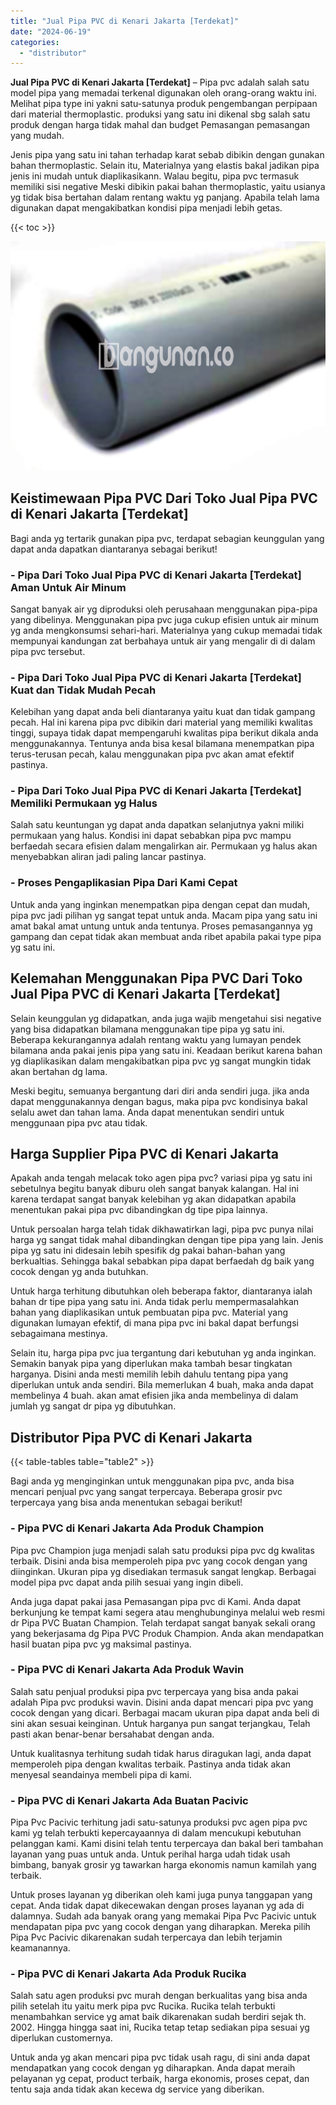 ```yaml
---
title: "Jual Pipa PVC di Kenari Jakarta [Terdekat]"
date: "2024-06-19"
categories: 
  - "distributor"
---
```


**Jual Pipa PVC di Kenari Jakarta \[Terdekat\]** – Pipa pvc adalah salah satu model pipa yang memadai terkenal digunakan oleh orang-orang waktu ini. Melihat pipa type ini yakni satu-satunya produk pengembangan perpipaan dari material thermoplastic. produksi yang satu ini dikenal sbg salah satu produk dengan harga tidak mahal dan budget Pemasangan pemasangan yang mudah.

Jenis pipa yang satu ini tahan terhadap karat sebab dibikin dengan gunakan bahan thermoplastic. Selain itu, Materialnya yang elastis bakal jadikan pipa jenis ini mudah untuk diaplikasikann. Walau begitu, pipa pvc termasuk memiliki sisi negative Meski dibikin pakai bahan thermoplastic, yaitu usianya yg tidak bisa bertahan dalam rentang waktu yg panjang. Apabila telah lama digunakan dapat mengakibatkan kondisi pipa menjadi lebih getas.

{{< toc >}}

![](/images/jaul-pipa-pvc-65.png)

## Keistimewaan Pipa PVC Dari Toko Jual Pipa PVC di Kenari Jakarta \[Terdekat\]

Bagi anda yg tertarik gunakan pipa pvc, terdapat sebagian keunggulan yang dapat anda dapatkan diantaranya sebagai berikut!

### \- Pipa Dari Toko Jual Pipa PVC di Kenari Jakarta \[Terdekat\] Aman Untuk Air Minum

Sangat banyak air yg diproduksi oleh perusahaan menggunakan pipa-pipa yang dibelinya. Menggunakan pipa pvc juga cukup efisien untuk air minum yg anda mengkonsumsi sehari-hari. Materialnya yang cukup memadai tidak mempunyai kandungan zat berbahaya untuk air yang mengalir di di dalam pipa pvc tersebut.

### \- Pipa Dari Toko Jual Pipa PVC di Kenari Jakarta \[Terdekat\] Kuat dan Tidak Mudah Pecah

Kelebihan yang dapat anda beli diantaranya yaitu kuat dan tidak gampang pecah. Hal ini karena pipa pvc dibikin dari material yang memiliki kwalitas tinggi, supaya tidak dapat mempengaruhi kwalitas pipa berikut dikala anda menggunakannya. Tentunya anda bisa kesal bilamana menempatkan pipa terus-terusan pecah, kalau menggunakan pipa pvc akan amat efektif pastinya.

### \- Pipa Dari Toko Jual Pipa PVC di Kenari Jakarta \[Terdekat\] Memiliki Permukaan yg Halus

Salah satu keuntungan yg dapat anda dapatkan selanjutnya yakni miliki permukaan yang halus. Kondisi ini dapat sebabkan pipa pvc mampu berfaedah secara efisien dalam mengalirkan air. Permukaan yg halus akan menyebabkan aliran jadi paling lancar pastinya.

### \- Proses Pengaplikasian Pipa Dari Kami Cepat

Untuk anda yang inginkan menempatkan pipa dengan cepat dan mudah, pipa pvc jadi pilihan yg sangat tepat untuk anda. Macam pipa yang satu ini amat bakal amat untung untuk anda tentunya. Proses pemasangannya yg gampang dan cepat tidak akan membuat anda ribet apabila pakai type pipa yg satu ini.

## Kelemahan Menggunakan Pipa PVC Dari Toko Jual Pipa PVC di Kenari Jakarta \[Terdekat\]

Selain keunggulan yg didapatkan, anda juga wajib mengetahui sisi negative yang bisa didapatkan bilamana menggunakan tipe pipa yg satu ini. Beberapa kekurangannya adalah rentang waktu yang lumayan pendek bilamana anda pakai jenis pipa yang satu ini. Keadaan berikut karena bahan yg diaplikasikan dalam mengakibatkan pipa pvc yg sangat mungkin tidak akan bertahan dg lama.

Meski begitu, semuanya bergantung dari diri anda sendiri juga. jika anda dapat menggunakannya dengan bagus, maka pipa pvc kondisinya bakal selalu awet dan tahan lama. Anda dapat menentukan sendiri untuk menggunaan pipa pvc atau tidak.

## Harga Supplier Pipa PVC di Kenari Jakarta

Apakah anda tengah melacak toko agen pipa pvc? variasi pipa yg satu ini sebetulnya begitu banyak diburu oleh sangat banyak kalangan. Hal ini karena terdapat sangat banyak kelebihan yg akan didapatkan apabila menentukan pakai pipa pvc dibandingkan dg tipe pipa lainnya.

Untuk persoalan harga telah tidak dikhawatirkan lagi, pipa pvc punya nilai harga yg sangat tidak mahal dibandingkan dengan tipe pipa yang lain. Jenis pipa yg satu ini didesain lebih spesifik dg pakai bahan-bahan yang berkualtias. Sehingga bakal sebabkan pipa dapat berfaedah dg baik yang cocok dengan yg anda butuhkan.

Untuk harga terhitung dibutuhkan oleh beberapa faktor, diantaranya ialah bahan dr tipe pipa yang satu ini. Anda tidak perlu mempermasalahkan bahan yang diaplikasikan untuk pembuatan pipa pvc. Material yang digunakan lumayan efektif, di mana pipa pvc ini bakal dapat berfungsi sebagaimana mestinya.

Selain itu, harga pipa pvc jua tergantung dari kebutuhan yg anda inginkan. Semakin banyak pipa yang diperlukan maka tambah besar tingkatan harganya. Disini anda mesti memilih lebih dahulu tentang pipa yang diperlukan untuk anda sendiri. Bila memerlukan 4 buah, maka anda dapat membelinya 4 buah. akan amat efisien jika anda membelinya di dalam jumlah yg sangat dr pipa yg dibutuhkan.

## Distributor Pipa PVC di Kenari Jakarta

{{< table-tables table="table2" >}}

Bagi anda yg menginginkan untuk menggunakan pipa pvc, anda bisa mencari penjual pvc yang sangat terpercaya. Beberapa grosir pvc terpercaya yang bisa anda menentukan sebagai berikut!

### \- Pipa PVC di Kenari Jakarta Ada Produk Champion

Pipa pvc Champion juga menjadi salah satu produksi pipa pvc dg kwalitas terbaik. Disini anda bisa memperoleh pipa pvc yang cocok dengan yang diinginkan. Ukuran pipa yg disediakan termasuk sangat lengkap. Berbagai model pipa pvc dapat anda pilih sesuai yang ingin dibeli.

Anda juga dapat pakai jasa Pemasangan pipa pvc di Kami. Anda dapat berkunjung ke tempat kami segera atau menghubunginya melalui web resmi dr Pipa PVC Buatan Champion. Telah terdapat sangat banyak sekali orang yang bekerjasama dg Pipa PVC Produk Champion. Anda akan mendapatkan hasil buatan pipa pvc yg maksimal pastinya.

### \- Pipa PVC di Kenari Jakarta Ada Produk Wavin

Salah satu penjual produksi pipa pvc terpercaya yang bisa anda pakai adalah Pipa pvc produksi wavin. Disini anda dapat mencari pipa pvc yang cocok dengan yang dicari. Berbagai macam ukuran pipa dapat anda beli di sini akan sesuai keinginan. Untuk harganya pun sangat terjangkau, Telah pasti akan benar-benar bersahabat dengan anda.

Untuk kualitasnya terhitung sudah tidak harus diragukan lagi, anda dapat memperoleh pipa dengan kwalitas terbaik. Pastinya anda tidak akan menyesal seandainya membeli pipa di kami.

### \- Pipa PVC di Kenari Jakarta Ada Buatan Pacivic

Pipa Pvc Pacivic terhitung jadi satu-satunya produksi pvc agen pipa pvc kami yg telah terbukti kepercayaannya di dalam mencukupi kebutuhan pelanggan kami. Kami disini telah tentu terpercaya dan bakal beri tambahan layanan yang puas untuk anda. Untuk perihal harga udah tidak usah bimbang, banyak grosir yg tawarkan harga ekonomis namun kamilah yang terbaik.

Untuk proses layanan yg diberikan oleh kami juga punya tanggapan yang cepat. Anda tidak dapat dikecewakan dengan proses layanan yg ada di dalamnya. Sudah ada banyak orang yang memakai Pipa Pvc Pacivic untuk mendapatan pipa pvc yang cocok dengan yang diharapkan. Mereka pilih Pipa Pvc Pacivic dikarenakan sudah terpercaya dan lebih terjamin keamanannya.

### \- Pipa PVC di Kenari Jakarta Ada Produk Rucika

Salah satu agen produksi pvc murah dengan berkualitas yang bisa anda pilih setelah itu yaitu merk pipa pvc Rucika. Rucika telah terbukti menambahkan service yg amat baik dikarenakan sudah berdiri sejak th. 2002. Hingga hingga saat ini, Rucika tetap tetap sediakan pipa sesuai yg diperlukan customernya.

Untuk anda yg akan mencari pipa pvc tidak usah ragu, di sini anda dapat mendapatkan yang cocok dengan yg diharapkan. Anda dapat meraih pelayanan yg cepat, product terbaik, harga ekonomis, proses cepat, dan tentu saja anda tidak akan kecewa dg service yang diberikan.
